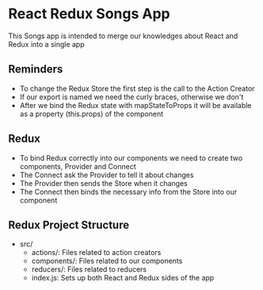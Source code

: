 # React Redux Songs App

This Songs app is intended to merge our knowledges about React and Redux into a single app

## Reminders
- To change the Redux Store the first step is the call to the Action Creator
- If our export is named we need the curly braces, otherwise we don't
- After we bind the Redux state with mapStateToProps it will be available as a property (this.props) of the component

## Redux
- To bind Redux correctly into our components we need to create two components, Provider and Connect
- The Connect ask the Provider to tell it about changes
- The Provider then sends the Store when it changes
- The Connect then binds the necessary info from the Store into our component

## Redux Project Structure
- src/
  - actions/: Files related to action creators
  - components/: Files related to our components
  - reducers/: Files related to reducers
  - index.js: Sets up both React and Redux sides of the app